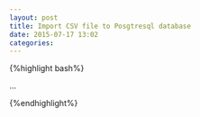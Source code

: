 ```yaml
---
layout: post
title: Import CSV file to Posgtresql database
date: 2015-07-17 13:02 
categories: 
---
```


{%highlight bash%}

...

{%endhighlight%}
